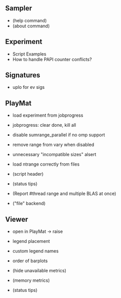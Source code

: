 Sampler
-------
* (help command)
* (about command)


Experiment
----------
* Script Examples
* How to handle PAPI counter conflicts?

Signatures
----------
* uplo for ev sigs


PlayMat
-------
* load experiment from jobprogress
* jobprogress: clear done, kill all
* disable sumrange_parallel if no omp support
* remove range from vary when disabled
* unnecessary "incompatible sizes" alsert
* load ntrange correctly from files

* (script header)
* (status tips)
* (Report #thread range and multiple BLAS at once)
* ("file" backend)


Viewer
------
* open in PlayMat -> raise
* legend placement
* custom legend names
* order of barplots

* (hide unavailable metrics)
* (memory metrics)
* (status tips)
